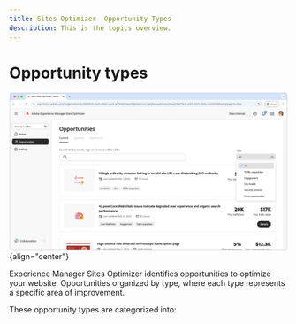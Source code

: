 ```yaml
---
title: Sites Optimizer  Opportunity Types
description: This is the topics overview.
---
```


# Opportunity types

![Opportunities types](./assets/overview/hero.png){align="center"}

Experience Manager Sites Optimizer identifies opportunities to optimize your website. Opportunities organized by type, where each type represents a specific area of improvement. 

These opportunity types are categorized into:


<!-- CARDS 

* ./traffic-acquisition.md
* ./engagement.md
* ./site-health.md
* ./security-posture.md
* ./form-optimization.md

-->
